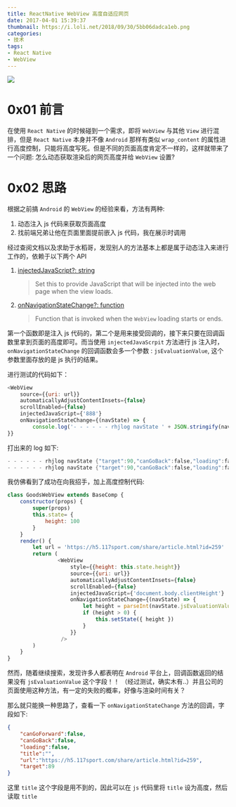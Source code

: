 ```yaml
---
title: ReactNative WebView 高度自适应网页
date: 2017-04-01 15:39:37
thumbnail: https://i.loli.net/2018/09/30/5bb06dadca1eb.png
categories:
- 技术
tags:
- React Native
- WebView
---
```

![](https://ws2.sinaimg.cn/large/006tKfTcgy1frc66pupv7j30qy0e5jsi.jpg)

# 0x01 前言

在使用 `React Native` 的时候碰到一个需求，即将 `WebView` 与其他 `View` 进行混排，但是 `React Native` 本身并不像 `Android` 那样有类似 `wrap_content` 的属性进行高度控制，只能将高度写死。但是不同的页面高度肯定不一样的，这样就带来了一个问题: 怎么动态获取渲染后的网页高度并给 `WebView` 设置?

<!-- more -->

# 0x02 思路

根据之前搞 `Android` 的 `WebView` 的经验来看，方法有两种:

1.  动态注入 js 代码来获取页面高度
2.  找前端兄弟让他在页面里面提前嵌入 js 代码，我在展示时调用

经过查阅文档以及求助于水稻哥，发现别人的方法基本上都是属于动态注入来进行工作的，依赖于以下两个 API
1. [injectedJavaScript?: string](http://facebook.github.io/react-native/releases/0.42/docs/webview.html#injectedjavascript)

   > Set this to provide JavaScript that will be injected into the web page when the view loads.

2. [onNavigationStateChange?: function](http://facebook.github.io/react-native/releases/0.42/docs/webview.html#onnavigationstatechange)

   > Function that is invoked when the `WebView` loading starts or ends.

第一个函数即是注入 js 代码的，第二个是用来接受回调的，接下来只要在回调函数里拿到页面的高度即可。而当使用 `injectedJavaScrpit` 方法进行 js 注入时，`onNavigationStateChange` 的回调函数会多一个参数 : `jsEvaluationValue`, 这个参数里面存放的是 js 执行的结果。

进行测试的代码如下：

``` javascript
<WebView
	source={{uri: url}}
	automaticallyAdjustContentInsets={false}
	scrollEnabled={false}
	injectedJavaScript={'888'}
	onNavigationStateChange={(navState) => {
		console.log('- - - - - - rhjlog navState ' + JSON.stringify(navState));
}}
```

打出来的 log 如下:

``` verilog
- - - - - - rhjlog navState {"target":90,"canGoBack":false,"loading":false,"title":"","canGoForward":false,"navigationType":"other","url":"https://h5.117sport.com/share/article.html?id=259"}
- - - - - - rhjlog navState {"target":90,"canGoBack":false,"loading":false,"title":"蜂潮运动","canGoForward":false,"jsEvaluationValue":"888","url":"https://h5.117sport.com/share/article.html?id=259"}
```

我仿佛看到了成功在向我招手，加上高度控制代码:

``` javascript
class GoodsWebView extends BaseComp {
    constructor(props) {
        super(props)
        this.state= {
            height: 100
        }
    }
    render() {
        let url = 'https://h5.117sport.com/share/article.html?id=259'
        return (
                <WebView
                    style={{height: this.state.height}}
                    source={{uri: url}}
                    automaticallyAdjustContentInsets={false}
                    scrollEnabled={false}
                    injectedJavaScript={'document.body.clientHeight'}
                    onNavigationStateChange={(navState) => {
                        let height = parseInt(navState.jsEvaluationValue)
                        if (height > 0) {
                            this.setState({ height })
                        }
                    }}
                 />
        )
    }
}
```



然而，随着继续搜索，发现许多人都表明在 `Android` 平台上，回调函数返回的结果没有 `jsEvaluationValue` 这个字段！！ （经过测试，确实木有..）并且公司的页面使用这种方法，有一定的失败的概率，好像与渲染时间有关？

那么就只能换一种思路了，查看一下 `onNavigationStateChange` 方法的回调，字段如下:

``` json
{
    "canGoForward":false,
    "canGoBack":false,
    "loading":false,
    "title":"",
    "url":"https://h5.117sport.com/share/article.html?id=259",
    "target":89
}
```

这里 `title` 这个字段是用不到的，因此可以在 `js` 代码里将 `title` 设为高度，然后读取 `title`